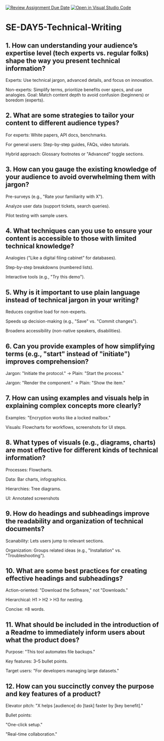 [![Review Assignment Due Date](https://classroom.github.com/assets/deadline-readme-button-22041afd0340ce965d47ae6ef1cefeee28c7c493a6346c4f15d667ab976d596c.svg)](https://classroom.github.com/a/zsAR-pyY)
[![Open in Visual Studio Code](https://classroom.github.com/assets/open-in-vscode-2e0aaae1b6195c2367325f4f02e2d04e9abb55f0b24a779b69b11b9e10269abc.svg)](https://classroom.github.com/online_ide?assignment_repo_id=18867722&assignment_repo_type=AssignmentRepo)
# SE-DAY5-Technical-Writing
## 1. How can understanding your audience’s expertise level (tech experts vs. regular folks) shape the way you present technical information?
Experts: Use technical jargon, advanced details, and focus on innovation.

Non-experts: Simplify terms, prioritize benefits over specs, and use analogies.
Goal: Match content depth to avoid confusion (beginners) or boredom (experts).
## 2. What are some strategies to tailor your content to different audience types?
For experts: White papers, API docs, benchmarks.

For general users: Step-by-step guides, FAQs, video tutorials.

Hybrid approach: Glossary footnotes or "Advanced" toggle sections.
## 3. How can you gauge the existing knowledge of your audience to avoid overwhelming them with jargon?
Pre-surveys (e.g., "Rate your familiarity with X").

Analyze user data (support tickets, search queries).

Pilot testing with sample users.
## 4. What techniques can you use to ensure your content is accessible to those with limited technical knowledge?
Analogies ("Like a digital filing cabinet" for databases).

Step-by-step breakdowns (numbered lists).

Interactive tools (e.g., "Try this demo").
## 5. Why is it important to use plain language instead of technical jargon in your writing?
Reduces cognitive load for non-experts.

Speeds up decision-making (e.g., "Save" vs. "Commit changes").

Broadens accessibility (non-native speakers, disabilities).
## 6. Can you provide examples of how simplifying terms (e.g., "start" instead of "initiate") improves comprehension?
Jargon: "Initiate the protocol." → Plain: "Start the process."

Jargon: "Render the component." → Plain: "Show the item."
## 7. How can using examples and visuals help in explaining complex concepts more clearly?
Examples: "Encryption works like a locked mailbox."

Visuals: Flowcharts for workflows, screenshots for UI steps.
## 8. What types of visuals (e.g., diagrams, charts) are most effective for different kinds of technical information?
Processes: Flowcharts.

Data: Bar charts, infographics.

Hierarchies: Tree diagrams.

UI: Annotated screenshots
## 9. How do headings and subheadings improve the readability and organization of technical documents?
Scanability: Lets users jump to relevant sections.

Organization: Groups related ideas (e.g., "Installation" vs. "Troubleshooting").
## 10. What are some best practices for creating effective headings and subheadings?
Action-oriented: "Download the Software," not "Downloads."

Hierarchical: H1 > H2 > H3 for nesting.

Concise: ≤8 words.
## 11. What should be included in the introduction of a Readme to immediately inform users about what the product does?
Purpose: "This tool automates file backups."

Key features: 3–5 bullet points.

Target users: "For developers managing large datasets."
## 12. How can you succinctly convey the purpose and key features of a product?

Elevator pitch: "X helps [audience] do [task] faster by [key benefit]."

Bullet points:

"One-click setup."

"Real-time collaboration."
